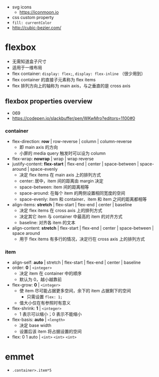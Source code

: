 - svg icons
    - https://iconmoon.io
- css custom property
- `fill: currentColor`
- http://cubic-bezier.com/
# flexbox
- 无需知道盒子尺寸
- 适用于一维布局
- flex container: `display: flex;`, `display: flex-inline` （很少用到）
- flex container 的直接子元素称为 flex items
- flex 排列方向上的轴称为 main axis，与之垂直的是 cross axis
## flexbox properties overview
- 069
- https://codepen.io/slackbuffer/pen/WKwMro?editors=1100#0
### container
- flex-direction: **row** | row-reverse | column | column-reverse
    - 即 main axis 的方向
    - 小屏的 media query 触发时可以设为 column
- flex-wrap: **nowrap** | wrap | wrap reverse
- justify-content: **flex-start** | flex-end | center | space-between | space-around | space-evenly
    - 决定 flex items 在 main axis 上的排列方式
    - center: 居中，item 间的距离由 margin 决定
    - space-between: item 间的距离相等
    - space-around: 在每个 item 的两侧设置相同宽度的空间
    - space-evenly: item 和 container、item 和 item 之间的距离都相等
- align-items: **stretch** | flex-start | flex-end | center | baseline
    - 决定 flex items 在 cross axis 上的排列方式
    - 决定其它 item 与 container 中最高的 item 的对齐方式 
    - baseline: 对齐各 item 的文本
- align-content: **stretch** | flex-start | flex-end | center | space-between | space around
    - 用于 flex items 有多行的情况，决定行在 cross axis 上的排列方式
### item
- align-self: **auto** | stretch | flex-start | flex-end | center | baseline
- order: **0** | `<integer>`
    - 决定 item 在 container 中的顺序
    - 默认为 0，越小越靠前
- flex-grow: **0** | `<integer>`
    - 使 item 尽可能占据更多空间，余下的 item 占据剩下的空间
        - 只需设置 `flex: 1;`
    - 值大小仅在有参照时有意义
- flex-shrink: **1** | `<integer>`
    - 1 表示可以缩小；0 表示不能缩小
- flex-basis: **auto** | `<length>` 
    - 决定 base width
    - 设置后该 item 将占据设置的空间
- flex: 0 1 auto | `<int>` `<int>` `<int>`
# emmet
- `.container>.item*5`